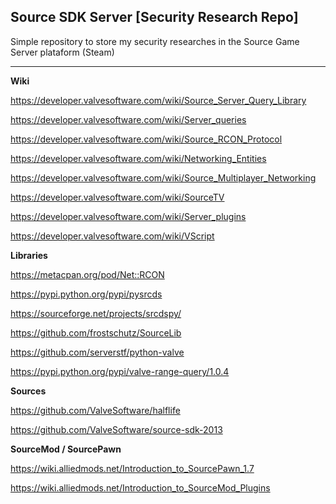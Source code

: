 ## Source SDK Server [Security Research Repo]  

 Simple repository to store my security researches in the Source Game Server plataform (Steam)
 
 ***
 

 **Wiki**

 https://developer.valvesoftware.com/wiki/Source_Server_Query_Library

 https://developer.valvesoftware.com/wiki/Server_queries
 
 https://developer.valvesoftware.com/wiki/Source_RCON_Protocol
 
 https://developer.valvesoftware.com/wiki/Networking_Entities

 https://developer.valvesoftware.com/wiki/Source_Multiplayer_Networking

 https://developer.valvesoftware.com/wiki/SourceTV

 https://developer.valvesoftware.com/wiki/Server_plugins

 https://developer.valvesoftware.com/wiki/VScript

**Libraries**

 https://metacpan.org/pod/Net::RCON

 https://pypi.python.org/pypi/pysrcds

 https://sourceforge.net/projects/srcdspy/

 https://github.com/frostschutz/SourceLib

 https://github.com/serverstf/python-valve

 https://pypi.python.org/pypi/valve-range-query/1.0.4

**Sources**

 https://github.com/ValveSoftware/halflife

 https://github.com/ValveSoftware/source-sdk-2013

**SourceMod / SourcePawn**

  https://wiki.alliedmods.net/Introduction_to_SourcePawn_1.7

  https://wiki.alliedmods.net/Introduction_to_SourceMod_Plugins


